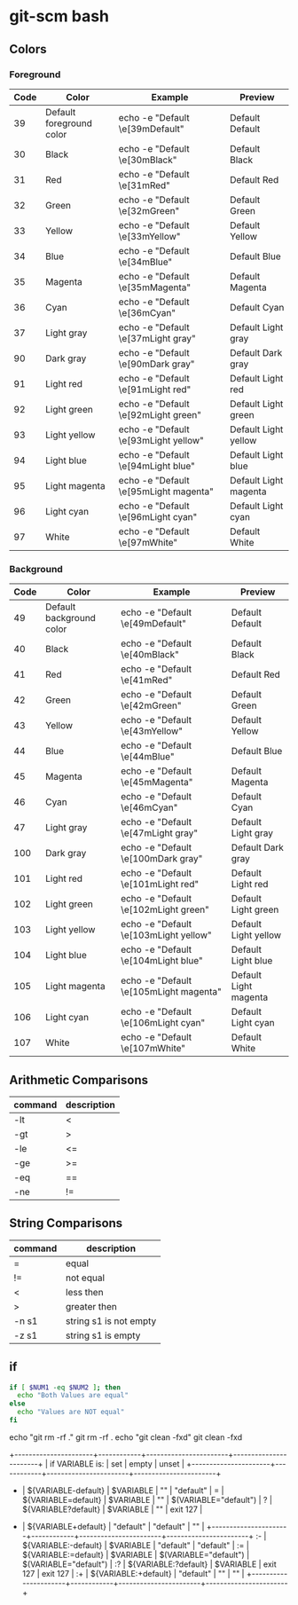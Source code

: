 # git-scm bash

## Colors

### Foreground

Code | Color | Example | Preview
---|---|---|---
39 | Default foreground color | echo -e "Default \e[39mDefault" | Default Default
30 | Black | echo -e "Default \e[30mBlack" | Default Black
31 | Red | echo -e "Default \e[31mRed" | Default Red
32 | Green | echo -e "Default \e[32mGreen" | Default Green
33 | Yellow | echo -e "Default \e[33mYellow" | Default Yellow
34 | Blue | echo -e "Default \e[34mBlue" | Default Blue
35 | Magenta | echo -e "Default \e[35mMagenta" | Default Magenta
36 | Cyan | echo -e "Default \e[36mCyan" | Default Cyan
37 | Light gray | echo -e "Default \e[37mLight gray" | Default Light gray
90 | Dark gray | echo -e "Default \e[90mDark gray" | Default Dark gray
91 | Light red | echo -e "Default \e[91mLight red" | Default Light red
92 | Light green | echo -e "Default \e[92mLight green" | Default Light green
93 | Light yellow | echo -e "Default \e[93mLight yellow" | Default Light yellow
94 | Light blue | echo -e "Default \e[94mLight blue" | Default Light blue
95 | Light magenta | echo -e "Default \e[95mLight magenta" | Default Light magenta
96 | Light cyan | echo -e "Default \e[96mLight cyan" | Default Light cyan
97 | White | echo -e "Default \e[97mWhite" | Default White

### Background

Code | Color | Example | Preview
---|---|---|---
49 | Default background color | echo -e "Default \e[49mDefault" | Default Default
40 | Black | echo -e "Default \e[40mBlack" | Default Black
41 | Red | echo -e "Default \e[41mRed" | Default Red
42 | Green | echo -e "Default \e[42mGreen" | Default Green
43 | Yellow | echo -e "Default \e[43mYellow" | Default Yellow
44 | Blue | echo -e "Default \e[44mBlue" | Default Blue
45 | Magenta | echo -e "Default \e[45mMagenta" | Default Magenta
46 | Cyan | echo -e "Default \e[46mCyan" | Default Cyan
47 | Light gray | echo -e "Default \e[47mLight gray" | Default Light gray
100 | Dark gray | echo -e "Default \e[100mDark gray" | Default Dark gray
101 | Light red | echo -e "Default \e[101mLight red" | Default Light red
102 | Light green | echo -e "Default \e[102mLight green" | Default Light green
103 | Light yellow | echo -e "Default \e[103mLight yellow" | Default Light yellow
104 | Light blue | echo -e "Default \e[104mLight blue" | Default Light blue
105 | Light magenta | echo -e "Default \e[105mLight magenta" | Default Light magenta
106 | Light cyan | echo -e "Default \e[106mLight cyan" | Default Light cyan
107 | White | echo -e "Default \e[107mWhite" | Default White

## Arithmetic Comparisons

command | description
---|---
-lt | <
-gt | >
-le | <=
-ge | >=
-eq | ==
-ne | !=

## String Comparisons

command | description
---|---
= | equal
!= | not equal
< | less then
> | greater then
-n s1 | string s1 is not empty
-z s1 | string s1 is empty

## if

``` bash
if [ $NUM1 -eq $NUM2 ]; then
  echo "Both Values are equal"
else
  echo "Values are NOT equal"
fi
```


  echo "git rm -rf ."
  git rm -rf .
  echo "git clean -fxd"
  git clean -fxd
  
  
  
   +----------------------+------------+-----------------------+-----------------------+
   |   if VARIABLE is:    |    set     |         empty         |        unset          |
   +----------------------+------------+-----------------------+-----------------------+
 - |  ${VARIABLE-default} | $VARIABLE  |          ""           |       "default"       |
 = |  ${VARIABLE=default} | $VARIABLE  |          ""           | $(VARIABLE="default") |
 ? |  ${VARIABLE?default} | $VARIABLE  |          ""           |       exit 127        |
 + |  ${VARIABLE+default} | "default"  |       "default"       |          ""           |
   +----------------------+------------+-----------------------+-----------------------+
:- | ${VARIABLE:-default} | $VARIABLE  |       "default"       |       "default"       |
:= | ${VARIABLE:=default} | $VARIABLE  | $(VARIABLE="default") | $(VARIABLE="default") |
:? | ${VARIABLE:?default} | $VARIABLE  |       exit 127        |       exit 127        |
:+ | ${VARIABLE:+default} | "default"  |          ""           |          ""           |
   +----------------------+------------+-----------------------+-----------------------+